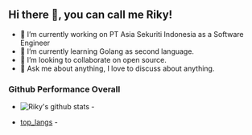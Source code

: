 ## Hi there 👋, you can call me Riky!

- 🔭 I’m currently working on PT Asia Sekuriti Indonesia as a Software Engineer
- 🌱 I’m currently learning Golang as second language.
- 👯 I’m looking to collaborate on open source.
- 💬 Ask me about anything, I love to discuss about anything.

### Github Performance Overall

- ![Riky's github stats](https://github-readme-stats.vercel.app/api?username=rikyhidayat21&show_icons=true&them=cobalt) -

- [top_langs](https://github-readme-stats.vercel.app/api/top-langs/?username=rikyhidayat21) -

<!--
**rikyhidayat21/rikyhidayat21** is a ✨ _special_ ✨ repository because its `README.md` (this file) appears on your GitHub profile.

Here are some ideas to get you started:

- 🔭 I’m currently working on ...
- 🌱 I’m currently learning ...
- 👯 I’m looking to collaborate on ...
- 🤔 I’m looking for help with ...
- 💬 Ask me about ...
- 📫 How to reach me: ...
- 😄 Pronouns: ...
- ⚡ Fun fact: ...
-->
